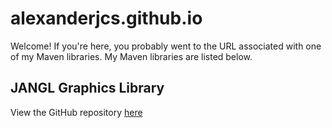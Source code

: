 # alexanderjcs.github.io

Welcome! If you're here, you probably went to the URL associated with one of my Maven libraries. My Maven libraries are listed below.

## JANGL Graphics Library

View the GitHub repository [here](https://github.com/AlexanderJCS/JANGL)
